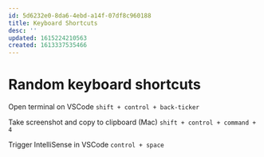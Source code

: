 ```yaml
---
id: 5d6232e0-8da6-4ebd-a14f-07df8c960188
title: Keyboard Shortcuts
desc: ''
updated: 1615224210563
created: 1613337535466
---
```


# Random keyboard shortcuts

Open terminal on VSCode
`shift + control + back-ticker`

Take screenshot and copy to clipboard (Mac)
`shift + control + command + 4`

Trigger IntelliSense in VSCode
`control + space `